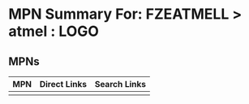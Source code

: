 



# MPN Summary For: FZEATMELL > atmel : LOGO

## MPNs
  

|MPN|Direct Links|Search Links|
| :--- | :--- | :--- |
||||
